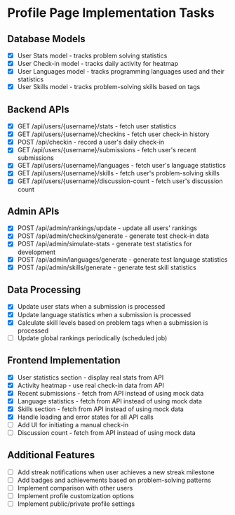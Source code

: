 # Profile Page Implementation Tasks

## Database Models
- [x] User Stats model - tracks problem solving statistics
- [x] User Check-in model - tracks daily activity for heatmap
- [x] User Languages model - tracks programming languages used and their statistics
- [x] User Skills model - tracks problem-solving skills based on tags

## Backend APIs
- [x] GET /api/users/{username}/stats - fetch user statistics
- [x] GET /api/users/{username}/checkins - fetch user check-in history
- [x] POST /api/checkin - record a user's daily check-in
- [x] GET /api/users/{username}/submissions - fetch user's recent submissions
- [x] GET /api/users/{username}/languages - fetch user's language statistics
- [x] GET /api/users/{username}/skills - fetch user's problem-solving skills
- [x] GET /api/users/{username}/discussion-count - fetch user's discussion count

## Admin APIs
- [x] POST /api/admin/rankings/update - update all users' rankings
- [x] POST /api/admin/checkins/generate - generate test check-in data
- [x] POST /api/admin/simulate-stats - generate test statistics for development
- [x] POST /api/admin/languages/generate - generate test language statistics
- [x] POST /api/admin/skills/generate - generate test skill statistics

## Data Processing
- [x] Update user stats when a submission is processed
- [x] Update language statistics when a submission is processed
- [x] Calculate skill levels based on problem tags when a submission is processed
- [ ] Update global rankings periodically (scheduled job)

## Frontend Implementation
- [x] User statistics section - display real stats from API
- [x] Activity heatmap - use real check-in data from API
- [x] Recent submissions - fetch from API instead of using mock data
- [x] Language statistics - fetch from API instead of using mock data
- [x] Skills section - fetch from API instead of using mock data
- [x] Handle loading and error states for all API calls
- [ ] Add UI for initiating a manual check-in
- [ ] Discussion count - fetch from API instead of using mock data

## Additional Features
- [ ] Add streak notifications when user achieves a new streak milestone
- [ ] Add badges and achievements based on problem-solving patterns
- [ ] Implement comparison with other users
- [ ] Implement profile customization options
- [ ] Implement public/private profile settings 